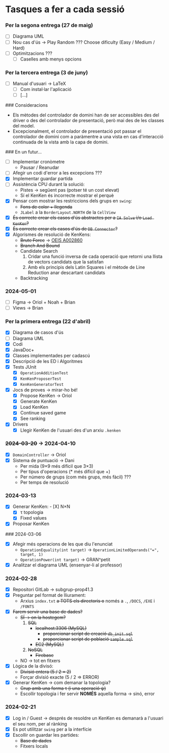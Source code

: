# Tasques a fer a cada sessió

### Per la segona entrega (27 de maig)
- [ ] Diagrama UML
- [ ] Nou cas d'ús &rarr; Play Random ??? Choose dificulty (Easy / Medium / Hard)
- [ ] Optimitzacions ???
	- [ ] Caselles amb menys opcions

### Per la tercera entrega (3 de juny)
- [ ] Manual d'usuari &rarr; LaTeX
	- [ ] Com instal·lar l'aplicació
	- [ ] [...]

### Consideracions
- Els mètodes del controlador de domini han de ser accessibles des del driver o des del controlador de presentació, però mai des de les classes del model.
- Excepcionalment, el controlador de presentació pot passar el controlador de domini com a paràmentre a una vista en cas d'interacció continuada de la vista amb la capa de domini.

### En un futur...
- [ ] Implementar cronòmetre
	* Pausar / Reanudar
- [ ] Afegir un codi d'error a les excepcions ???
- [X] Implementar guardar partida
- [ ] Assistència CPU durant la solució:
	* Pistes &rarr; següent pas (potser té un cost elevat)
	* Sí el KenKen és incorrecte mostrar el perquè
- [X] Pensar com mostrar les restriccions dels grups en `swing`:
	* ~~Fons de color + llegenda~~
	* `JLabel` a la `BorderLayout.NORTH` de la `CellView`
- [X] ~~És correcte crear els casos d'ús abstractes per a `IA Solve` i/o `Load KenKen`?~~
- [X] ~~És correcte crear els casos d'ús de `DB Connector`?~~
- [X] Algorismes de resolució de KenKens:
	* ~~Brute Force~~ &rarr; [OEIS A002860](https://oeis.org/A002860)
	* ~~Branch And Bound~~
	* Candidate Search
		1) Cridar una funció inversa de cada operació que retorni una llista de vectors candidats que la satisfan
		2) Amb els principis dels Latin Squares i el mètode de Line Reduction anar descartant candidats
	* Backtracking

### 2024-05-01
- [ ] Figma &rarr; Oriol + Noah + Brian
- [ ] Views &rarr; Brian

### Per la primera entrega (22 d'abril)
- [X] Diagrama de casos d'ús
- [ ] Diagrama UML
- [X] Codi
- [X] JavaDoc+
- [X] Classes implementades per cadascú
- [X] Descripció de les ED i Algoritmes
- [X] Tests JUnit
	- [X] `OperationAdditionTest`
	- [X] `KenKenProposerTest`
	- [X] `KenKenGeneratorTest`
- [X] Jocs de proves &rarr; mirar-ho bé!
	- [X] Propose KenKen &rarr; Oriol
	- [X] Generate KenKen
	- [X] Load KenKen
	- [X] Continue saved game
	- [X] See ranking
- [X] Drivers
	- [X] Llegir KenKen de l'usuari des d'un arxiu `.kenken`

### ~~2024-03-20~~ &rarr; 2024-04-10
- [X] `DomainController` &rarr; Oriol
- [X] Sistema de puntuació &rarr; Dani
	* Per mida (9&times;9 més difícil que 3&times;3)
	* Per tipus d'operacions (* més difícil que +)
	* Per número de grups (com més grups, més fàcil) ???
	* Per temps de resolució

### 2024-03-13
- [X] Generar KenKen:
	- [X] N&times;N
	- [X] &tau; topologia
	- [X] Fixed values
- [X] Proposar KenKen

### 2024-03-06
- [X] Afegir més operacions de les que diu l'enunciat
	* `OperationEquality(int target)` &rarr; `OperationLimitedOperands("=", target, 1)`
	* `OperationPower(int target)` &rarr; GRAN^petit
- [X] Analitzar el diagrama UML (ensenyar-li al professor)

### 2024-02-28
- [X] Repositori GitLab &rarr; subgrup-prop41.3
- [X] Preguntar pel format de lliurament:
	* Arxius `index.txt` ~~a TOTS els directoris o~~ només a `.`, `/DOCS`, `/EXE` i `/FONTS`
- [X] ~~Farem servir una base de dades?~~
	* ~~SÍ &rarr; on la hostegem?~~
		1) ~~SQL~~
			- ~~localhost:3306 (MySQL)~~
				* ~~proporcionar script de creació `db_init.sql`~~
				* ~~proporcionar script de població `sample.sql`~~
			- ~~EC2 (MySQL)~~
		2) ~~NoSQL~~
			- ~~Firebase~~
	* NO &rarr; tot en fitxers
- [X] Lògica de la divisó:
	* ~~Divisió entera (5 / 2 = 2)~~
	* Forçar divisió exacte (5 / 2 => ERROR)
- [X] Generar KenKen &rarr; com demanar la topologia?
	* ~~Grup amb una forma &tau; (i una operació &psi;)~~
	* Escollir topologia i fer servir **NOMÉS** aquella forma &rarr; sinó, error

### 2024-02-21
- [X] Log in / Guest &rarr; després de resoldre un KenKen es demanarà a l'usuari el seu nom, per al rànking
- [X] Es pot utilitzar `swing` per a la interfície
- [X] Escollir on guardar les partides:
	* ~~Base de dades~~
	* Fitxers locals
